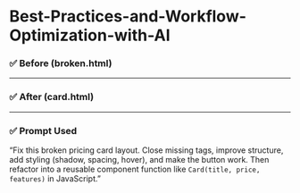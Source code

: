 # Best-Practices-and-Workflow-Optimization-with-AI
### ✅ Before (broken.html)
<paste the broken snippet>

---

### ✅ After (card.html)
<paste the full working refactored component>

---

### ✅ Prompt Used
“Fix this broken pricing card layout. Close missing tags, improve structure, add styling (shadow, spacing, hover), and make the button work. Then refactor into a reusable component function like `Card(title, price, features)` in JavaScript.”

